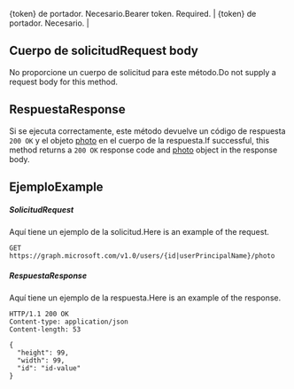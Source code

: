 <span data-ttu-id="e6ef1-p101">{token} de portador. Necesario.</span><span class="sxs-lookup"><span data-stu-id="e6ef1-p101">Bearer token. Required.</span></span>  | {token} de portador. Necesario. |

## <span data-ttu-id="e6ef1-117">Cuerpo de solicitud</span><span class="sxs-lookup"><span data-stu-id="e6ef1-117">Request body</span></span>
<a id="request-body" class="xliff"></a>
<span data-ttu-id="e6ef1-118">No proporcione un cuerpo de solicitud para este método.</span><span class="sxs-lookup"><span data-stu-id="e6ef1-118">Do not supply a request body for this method.</span></span>
## <span data-ttu-id="e6ef1-119">Respuesta</span><span class="sxs-lookup"><span data-stu-id="e6ef1-119">Response</span></span>
<a id="response" class="xliff"></a>
<span data-ttu-id="e6ef1-120">Si se ejecuta correctamente, este método devuelve un código de respuesta `200 OK` y el objeto [photo](../resources/photo.md) en el cuerpo de la respuesta.</span><span class="sxs-lookup"><span data-stu-id="e6ef1-120">If successful, this method returns a `200 OK` response code and [photo](../resources/photo.md) object in the response body.</span></span>
## <span data-ttu-id="e6ef1-121">Ejemplo</span><span class="sxs-lookup"><span data-stu-id="e6ef1-121">Example</span></span>
<a id="example" class="xliff"></a>
##### <span data-ttu-id="e6ef1-122">Solicitud</span><span class="sxs-lookup"><span data-stu-id="e6ef1-122">Request</span></span>
<a id="request" class="xliff"></a>
<span data-ttu-id="e6ef1-123">Aquí tiene un ejemplo de la solicitud.</span><span class="sxs-lookup"><span data-stu-id="e6ef1-123">Here is an example of the request.</span></span>
<!-- {
  "blockType": "request",
  "name": "get_photo"
}-->
```http
GET https://graph.microsoft.com/v1.0/users/{id|userPrincipalName}/photo
```
##### <span data-ttu-id="e6ef1-124">Respuesta</span><span class="sxs-lookup"><span data-stu-id="e6ef1-124">Response</span></span>
<a id="response" class="xliff"></a>
<span data-ttu-id="e6ef1-125">Aquí tiene un ejemplo de la respuesta.</span><span class="sxs-lookup"><span data-stu-id="e6ef1-125">Here is an example of the response.</span></span>
<!-- {
  "blockType": "response",
  "truncated": false,
  "@odata.type": "microsoft.graph.profilePhoto"
} -->
```http
HTTP/1.1 200 OK
Content-type: application/json
Content-length: 53

{
  "height": 99,
  "width": 99,
  "id": "id-value"
}
```

<!-- uuid: 8fcb5dbc-d5aa-4681-8e31-b001d5168d79
2015-10-25 14:57:30 UTC -->
<!-- {
  "type": "#page.annotation",
  "description": "Get photo",
  "keywords": "",
  "section": "documentation",
  "tocPath": ""
}-->
